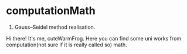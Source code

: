 # computationMath
1. Gauss–Seidel method realisation. 

Hi there! It's me, cuteWarmFrog. Here you can find some uni works from computation(not sure if it is really called so) math.
